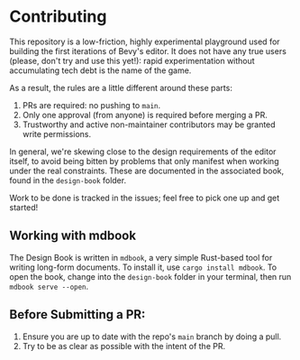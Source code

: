 # Contributing

This repository is a low-friction, highly experimental playground used for building the first iterations of Bevy's editor.
It does not have any true users (please, don't try and use this yet!): rapid experimentation without accumulating tech debt is the name of the game.

As a result, the rules are a little different around these parts:

1. PRs are required: no pushing to `main`.
2. Only one approval (from anyone) is required before merging a PR.
3. Trustworthy and active non-maintainer contributors may be granted write permissions.

In general, we're skewing close to the design requirements of the editor itself, to avoid being bitten by problems that only manifest when working under the real constraints.
These are documented in the associated book, found in the `design-book` folder.

Work to be done is tracked in the issues; feel free to pick one up and get started!

## Working with mdbook

The Design Book is written in `mdbook`, a very simple Rust-based tool for writing long-form documents.
To install it, use `cargo install mdbook`.
To open the book, change into the `design-book` folder in your terminal, then run `mdbook serve --open`.

## Before Submitting a PR:
1. Ensure you are up to date with the repo's `main` branch by doing a pull.
2. Try to be as clear as possible with the intent of the PR.
